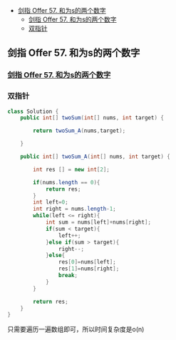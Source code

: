 
<!-- TOC -->

- [剑指 Offer 57. 和为s的两个数字](#剑指-offer-57-和为s的两个数字)
  - [剑指 Offer 57. 和为s的两个数字](#剑指-offer-57-和为s的两个数字-1)
  - [双指针](#双指针)

<!-- /TOC -->

## 剑指 Offer 57. 和为s的两个数字

### [剑指 Offer 57. 和为s的两个数字](https://leetcode-cn.com/problems/he-wei-sde-liang-ge-shu-zi-lcof/)

### 双指针

~~~ java
class Solution {
    public int[] twoSum(int[] nums, int target) {

        return twoSum_A(nums,target);

    }

    public int[] twoSum_A(int[] nums, int target) {

        int res [] = new int[2];

        if(nums.length == 0){
            return res;
        }
        int left=0;
        int right = nums.length-1;
        while(left <= right){
            int sum = nums[left]+nums[right];
            if(sum < target){
                left++;
            }else if(sum > target){
                right--;
            }else{
                res[0]=nums[left];
                res[1]=nums[right];
                break;
            }
        }

        return res;
    }
}
~~~

只需要遍历一遍数组即可，所以时间复杂度是o(n)